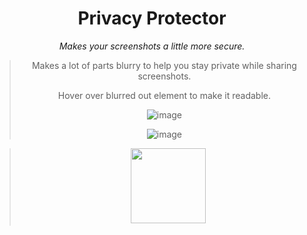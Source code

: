 <div align="center"> 

# Privacy Protector

*Makes your screenshots a little more secure.*

> Makes a lot of parts blurry to help you stay private while sharing screenshots. 
>
> Hover over blurred out element to make it readable.
>
> ![image](https://user-images.githubusercontent.com/96681438/225249221-66899fe0-3e75-4845-b174-fbdaef164a68.png)
>
>  ![image](https://user-images.githubusercontent.com/96681438/225249419-76315766-0f55-4281-9b69-a9b4c779895b.png)






>
>  ㅤ[<img src="https://cdn.discordapp.com/attachments/1078001837573144576/1078001855629623397/Bez_tytuu.png" width="120"/>](https://github.com/LowOnGravity/KoGaMa/raw/main/Website%20Addons/Privacy%20Protector/Script%20%26%20Source/Privacy%20Protector.user.js)
  
  
</div>
